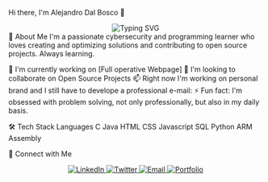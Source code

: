 Hi there, I'm Alejandro Dal Bosco 👋
<div align="center">
  <img src="https://readme-typing-svg.herokuapp.com?font=Fira+Code&pause=1000&color=2196F3&center=true&vCenter=true&width=435&lines=Full+Stack+Developer;Open+Source+Enthusiast;Always+Learning+New+Things" alt="Typing SVG" />
</div>
🚀 About Me
I'm a passionate cybersecurity and programming learner who loves creating and optimizing solutions and contributing to open source projects. Always learning.

🔭 I'm currently working on [Full operative Webpage]
👯 I'm looking to collaborate on Open Source Projects
📫 Right now I'm working on personal brand and I still have to develope a professional e-mail: 
⚡ Fun fact: I'm obsessed with problem solving, not only professionally, but also in my daily basis.

🛠️ Tech Stack
Languages
C
Java
HTML
CSS
Javascript
SQL
Python
ARM Assembly

🤝 Connect with Me
<div align="center">
  <a href="https://linkedin.com/in/[YOUR_LINKEDIN]">
    <img src="https://img.shields.io/badge/LinkedIn-0077B5?style=for-the-badge&logo=linkedin&logoColor=white" alt="LinkedIn" />
  </a>
  <a href="https://twitter.com/[YOUR_TWITTER]">
    <img src="https://img.shields.io/badge/Twitter-1DA1F2?style=for-the-badge&logo=twitter&logoColor=white" alt="Twitter" />
  </a>
  <a href="mailto:[YOUR_EMAIL]">
    <img src="https://img.shields.io/badge/Email-D14836?style=for-the-badge&logo=gmail&logoColor=white" alt="Email" />
  </a>
  <a href="https://[YOUR_PORTFOLIO_WEBSITE]">
    <img src="https://img.shields.io/badge/Portfolio-FF5722?style=for-the-badge&logo=todoist&logoColor=white" alt="Portfolio" />
  </a>
</div>
